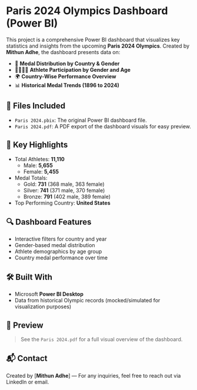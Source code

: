 # Paris 2024 Olympics Dashboard (Power BI)

This project is a comprehensive Power BI dashboard that visualizes key statistics and insights from the upcoming **Paris 2024 Olympics**. Created by **Mithun Adhe**, the dashboard presents data on:

- 🏅 **Medal Distribution by Country & Gender**
- 🧍‍♂️🧍‍♀️ **Athlete Participation by Gender and Age**
- 🌍 **Country-Wise Performance Overview**
- 📊 **Historical Medal Trends (1896 to 2024)**

## 📁 Files Included
- `Paris 2024.pbix`: The original Power BI dashboard file.
- `Paris 2024.pdf`: A PDF export of the dashboard visuals for easy preview.

## 📌 Key Highlights
- Total Athletes: **11,110**
  - Male: **5,655**
  - Female: **5,455**
- Medal Totals:
  - Gold: **731** (368 male, 363 female)
  - Silver: **741** (371 male, 370 female)
  - Bronze: **791** (402 male, 389 female)
- Top Performing Country: **United States**

## 🔍 Dashboard Features
- Interactive filters for country and year
- Gender-based medal distribution
- Athlete demographics by age group
- Country medal performance over time

## 🛠 Built With
- Microsoft **Power BI Desktop**
- Data from historical Olympic records (mocked/simulated for visualization purposes)

## 📸 Preview

> See the `Paris 2024.pdf` for a full visual overview of the dashboard.

## 📬 Contact
Created by [**Mithun Adhe**] — For any inquiries, feel free to reach out via LinkedIn or email.
